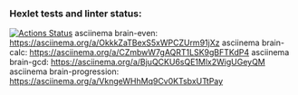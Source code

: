 ### Hexlet tests and linter status:
[![Actions Status](https://github.com/Jenmaru/frontend-project-44/workflows/hexlet-check/badge.svg)](https://github.com/Jenmaru/frontend-project-44/actions)
asciinema brain-even: https://asciinema.org/a/OkkkZaTBexS5xWPCZUrm91jXz
asciinema brain-calc: https://asciinema.org/a/CZmbwW7gAQRT1LSK9gBFTKdP4
asciinema brain-gcd: https://asciinema.org/a/BjuQCKU6sQE1Mlx2WigUGeyQM
asciinema brain-progression: https://asciinema.org/a/VkngeWHhMq9Cv0KTsbxUTtPay